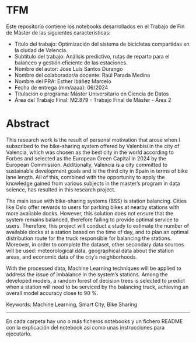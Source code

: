 # TFM
Este repositorio contiene los notebooks desarrollados en el Trabajo de Fin de Máster de las siguientes características:

- Título del trabajo: Optimización del sistema de bicicletas compartidas en la ciudad de Valencia.
- Subtítulo del trabajo: Análisis predictivo, rutas de reparto para el balanceo y gestión eficiente de las estaciones.
- Nombre del autor: Jose Luis Santos Durango
- Nombre del colaborador/a docente: Raúl Parada Medina
- Nombre del PRA: Esther Ibáñez Marcelo
- Fecha de entrega (mm/aaaa): 06/2024
- Titulación o programa: Máster Universitario en Ciencia de Datos
- Área del Trabajo Final: M2.879 - Trabajo Final de Máster - Área 2

# Abstract

This research work is the result of personal motivation that arose when I subscribed to the bike-sharing system offered by Valenbisi in the city of Valencia, which was chosen as the best city in the world according to Forbes and selected as the European Green Capital in 2024 by the European Commission. Additionally, Valencia is a city committed to sustainable development goals and is the third city in Spain in terms of bike lane length. All of this, combined with the opportunity to apply the knowledge gained from various subjects in the master’s program in data science, has resulted in this research project.

The main issue with bike-sharing systems (BSS) is station balancing. Cities like Oslo offer rewards to users for parking bikes at nearby stations with more available docks. However, this solution does not ensure that the system remains balanced, therefore failing to provide optimal service to users. Therefore, this project will conduct a study to estimate the number of available docks at a station based on the time of day, and to plan an optimal distribution route for the truck responsible for balancing the stations. Moreover, in order to complete the dataset, other secondary data sources will be used: meteorological data, geographical data about the station areas, and economic data of the city’s neighborhoods.

With the processed data, Machine Learning techniques will be applied to address the issue
of imbalance in the system’s stations. Among the developed models, a random forest of decision
trees is selected to predict when a station will need to be serviced by the balancing truck,
achieving an overall model accuracy close to 90 %.

Keywords: Machine Learning, Smart City, Bike Sharing

-----------------------------------------------------------------------------------------------------------------------------------------------------------------------------------
En cada carpeta hay uno o más ficheros notebooks y un fichero README con la explicación del notebook así como unas instrucciones para ejecutarlo.
